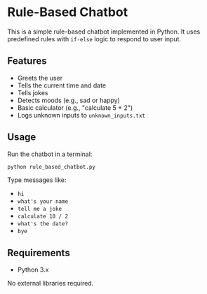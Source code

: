 # Rule-Based Chatbot

This is a simple rule-based chatbot implemented in Python. It uses predefined rules with `if-else` logic to respond to user input.

## Features

- Greets the user
- Tells the current time and date
- Tells jokes
- Detects moods (e.g., sad or happy)
- Basic calculator (e.g., "calculate 5 + 2")
- Logs unknown inputs to `unknown_inputs.txt`

## Usage

Run the chatbot in a terminal:

```bash
python rule_based_chatbot.py
```

Type messages like:
- `hi`
- `what's your name`
- `tell me a joke`
- `calculate 10 / 2`
- `what's the date?`
- `bye`

## Requirements

- Python 3.x

No external libraries required.
